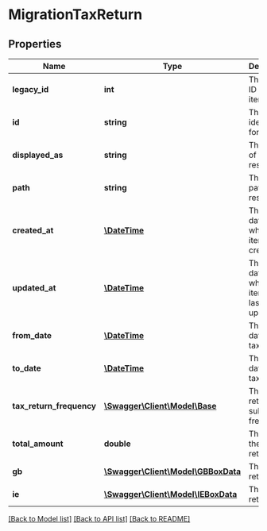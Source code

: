 # MigrationTaxReturn

## Properties
Name | Type | Description | Notes
------------ | ------------- | ------------- | -------------
**legacy_id** | **int** | The legacy ID for the item | [optional] 
**id** | **string** | The unique identifier for the item | [optional] 
**displayed_as** | **string** | The name of the resource | [optional] 
**path** | **string** | The API path for the resource | [optional] 
**created_at** | [**\DateTime**](\DateTime.md) | The datetime when the item was created | [optional] 
**updated_at** | [**\DateTime**](\DateTime.md) | The datetime when the item was last updated | [optional] 
**from_date** | [**\DateTime**](\DateTime.md) | The start date of the tax return | [optional] 
**to_date** | [**\DateTime**](\DateTime.md) | The end date of the tax return | [optional] 
**tax_return_frequency** | [**\Swagger\Client\Model\Base**](Base.md) | The tax return submission frequency | [optional] 
**total_amount** | **double** | The total of the tax return | [optional] 
**gb** | [**\Swagger\Client\Model\GBBoxData**](GBBoxData.md) | The tax return data | [optional] 
**ie** | [**\Swagger\Client\Model\IEBoxData**](IEBoxData.md) | The tax return data | [optional] 

[[Back to Model list]](../README.md#documentation-for-models) [[Back to API list]](../README.md#documentation-for-api-endpoints) [[Back to README]](../README.md)


